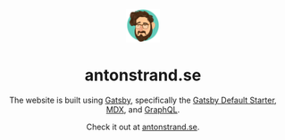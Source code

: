 <p align="center">
  <a href="https://www.antonstrand.se">
    <img alt="me" src="https://raw.githubusercontent.com/AntonStrand/antonstrand.se/master/src/images/avatar.png" width="60" />
  </a>
</p>
<h1 align="center">
  antonstrand.se
</h1>
<p align="center">
The website is built using <a href="https://www.gatsbyjs.org">Gatsby</a>, specifically the <a href="https://github.com/gatsbyjs/gatsby-starter-default">Gatsby Default Starter</a>, <a href="https://mdxjs.com/g">MDX</a>, and <a href="https://graphql.org/">GraphQL</a>.
</p>
<p align="center">
Check it out at <a href="https://www.antonstrand.se">antonstrand.se</a>.
</p>
